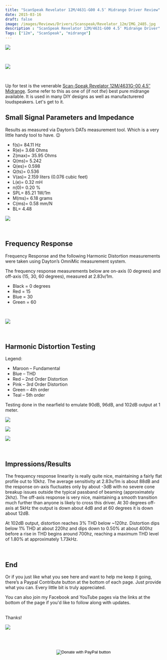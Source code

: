 ```yaml
---
title: "ScanSpeak Revelator 12M/4631-G00 4.5″ Midrange Driver Review"
date: 2015-03-16
draft: false
image: /images/Reviews/Drivers/Scanspeak/Revelator_12m/IMG_2485.jpg
description : "ScanSpeak Revelator 12M/4631-G00 4.5″ Midrange Driver"
Tags: ["12m", "ScanSpeak", "midrange"]
---
```


![](/images/Reviews/Drivers/Scanspeak/Revelator_12m/IMG_2490.jpg)

<br>

![](/images/Reviews/Drivers/Scanspeak/Revelator_12m/IMG_24831.jpg)

<br>


Up for test is the venerable [Scan-Speak Revelator 12M/4631G-00 4.5″ Midrange](https://www.madisoundspeakerstore.com/approx-4-midrange/scanspeak-revelator-12m/4631g-4.5-midrange/).
Some refer to this as one of (if not *the*) best pure midrange available.  It is used in many DIY designs as well as manufacturered loudspeakers.
Let's get to it.
<br>


## Small Signal Parameters and Impedance

Results as measured via Dayton’s DATs measurement tool.  Which is a very little handy tool to have.  😉

* f(s)= 84.11 Hz
* R(e)= 3.68 Ohms
* Z(max)= 35.95 Ohms
* Q(ms)= 5.242
* Q(es)= 0.598
* Q(ts)= 0.536
* V(as)= 2.159 liters (0.076 cubic feet)
* L(e)= 0.32 mH
* n(0)= 0.20 %
* SPL= 85.21 1W/1m
* M(ms)= 6.18 grams
* C(ms)= 0.58 mm/N
* BL= 4.48

![](/images/Reviews/Drivers/Scanspeak/Revelator_12m/12m-impedance.png)

<br>

## Frequency Response

Frequency Response and the following Harmonic Distortion measurements were taken using Dayton’s OmniMic measurement system.

The frequency response measurements below are on-axis (0 degrees) and off-axis (15, 30, 60 degrees), measured at 2.83v/1m.
* Black = 0 degrees
* Red = 15
* Blue = 30
* Green = 60

<br>

![](/images/Reviews/Drivers/Scanspeak/Revelator_12m/12m-FR.png)


<br>

## Harmonic Distortion Testing

Legend:
* Maroon – Fundamental
* Blue – THD
* Red – 2nd Order Distortion
* Pink – 3rd Order Distortion
* Green – 4th order
* Teal – 5th order

Testing done in the nearfield to emulate 90dB, 96dB, and 102dB output at 1 meter.

![](/images/Reviews/Drivers/Scanspeak/Revelator_12m/12m-HD90.jpg)

![](/images/Reviews/Drivers/Scanspeak/Revelator_12m/12m-HD96.jpg)

![](/images/Reviews/Drivers/Scanspeak/Revelator_12m/12m-HD102.jpg)




<br>

## Impressions/Results

The frequency response linearity is really quite nice, maintaining a fairly flat profile out to 10khz.  The average sensitivity at 2.83v/1m is about 88dB and the response on-axis fluctuates only by about -3dB with no severe cone breakup issues outside the typical passband of beaming (approximately 2khz).  The off-axis response is very nice, maintaining a smooth transition much further than anyone is likely to cross this driver.  At 30 degrees off-axis at 5kHz the output is down about 4dB and at 60 degrees it is down about 12dB.

At 102dB output, distortion reaches 3% THD below ~120hz.  Distortion dips below 1% THD at about 220hz and dips down to 0.50% at about 400hz before a rise in THD begins around 700hz, reaching a maximum THD level of 1.80% at approximately 1.73kHz.

<br>

## End

Or if you just like what you see here and want to help me keep it going, there’s a Paypal Contribute button at the bottom of each page.  Just provide what you can.  Every little bit is truly appreciated.

You can also join my Facebook and YouTube pages via the links at the bottom of the page if you'd like to follow along with updates.


<br>Thanks!</b>

![](https://media0.giphy.com/media/v8xmVfox6XOq4/source.gif)


<br></br>
<center>
  <form action="https://www.paypal.com/cgi-bin/webscr" method="post" target="_top">
  <input type="hidden" name="cmd" value="_s-xclick" />
  <input type="hidden" name="hosted_button_id" value="52ANEATKE6JHQ" />
  <input type="image" src="https://www.dcrc.co/wp-content/uploads/2016/06/PayPal-Donate-Button-PNG-HD-300x103.png" border="0" name="submit" title="PayPal - The safer, easier way to pay online!" alt="Donate with PayPal button" />
  <img alt="" border="0" src="https://www.paypal.com/en_US/i/scr/pixel.gif" width="1" height="1" />
  </form>
<br></br>
</center>

